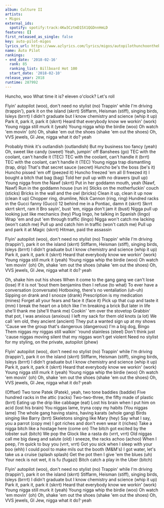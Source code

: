 ```yaml
---
album: Culture II
artists:
- Migos
external_ids:
  spotify: spotify:track:4Kw3CztmD15X1QGDnnHmLD
features: []
first_released_as_single: false
key: auto-pilot-migos
lyrics_url: https://www.azlyrics.com/lyrics/migos/autopilothunchoonthebeat.html
name: Auto Pilot
rankings:
- end_date: '2018-02-16'
  rank: 85
  ranking_list: Billboard Hot 100
  start_date: '2018-02-10'
release_year: 2018
runtime: 287992
---
```

Huncho, woo
What time it is? eleven o'clock?
Let's roll

Flyin' autopilot (woo), don't need no stylist (no)
Trappin' while I'm driving (trappin'), park it on the island (skrrt)
Stiffarm, Heisman (stiff), singing birds, Isleys (brrrt)
I didn't graduate but I know chemistry and science (whip it up)
Park it, park it, park it (skrrt)
Heard that everybody know we workin' (work)
Young nigga still murk it (yeah)
Young nigga whip the birdie (woo)
Oh watch 'em movin' (oh)
Oh, shake 'em out the shoes (shake 'em out the shoes)
Oh, VVS jewels, GI Jew, nigga what it do? yeah

Probably think it's outlandish (outlandish)
But my business too fancy (yeah)
Oh, sweet like candy (sweet)
Yeah, jumpin' off Banshees (go)
TEC with the coolant, can't handle it (TEC)
TEC with the coolant, can't handle it (brrt)
TEC with the coolant, can't handle it (TEC)
Young nigga trap dismantling (trap, drip)
That's that secret sauce (secret)
Huncho be's the boss (be's it)
Huncho pissed 'em off (peezed it)
Huncho freezed 'em all (I freezed it)
I bought a bitch that bag (bag)
Told her pull up with no drawers (pull up)
Young nigga from the Nawf (skrrt)
Put in her goddamn mouth, yeah (Nawf, Nawf)
Run in the goddamn house (run in)
Sticks on the motherfuckin' couch (sticks)
Bricks in the wall and the owl (bricks)
Clean it up, clean it up now (clean it up)
Chopper ring, drumline, Nick Cannon (ring, ring)
Hundred racks in the Gucci fanny (Gucci)
12 behind me in a Pontiac, damn it (skrrt)
Skrrt skrrt skrrt, ram it
Bro sayin', bust 'em, nigga don't jam it (bust)
Nigga pull up looking just like mechanics (hey)
Plug lingo, he talking in Spanish (lingo)
Wrap 'em and put 'em through traffic (lingo)
Nigga won't catch me lacking (won't catch me)
Pull up and catch him in traffic (won't catch me)
Pull up and park it at Magic (skrrt)
Hitman, paid the assassin

Flyin' autopilot (woo), don't need no stylist (no)
Trappin' while I'm driving (trappin'), park it on the island (skrrt)
Stiffarm, Heisman (stiff), singing birds, Isleys (brrrt)
I didn't graduate but I know chemistry and science (whip it up)
Park it, park it, park it (skrrt)
Heard that everybody know we workin' (work)
Young nigga still murk it (yeah)
Young nigga whip the birdie (woo)
Oh watch 'em movin' (oh)
Oh, shake 'em out the shoes (shake 'em out the shoes)
Oh, VVS jewels, GI Jew, nigga what it do? yeah


Oh, shake him out his shoes
When it come to the gang gang we can't lose (lose)
If it is not 'bout them benjamins then I refuse (to what)
To ever have a conversation (conversate)
Hotboxing, there's no ventaliation (uh-uh)
Sipping on drank and I snooze (drank)
Prescription is my medication (mines)
Forget all your fears and face it (face it)
Pick up that cup and taste it (mm)
I break the heart on a bitch like I'm breaking a brick
But later in life she'll thank me (she'll thank me)
Cookin' 'em over the stovetop
Grabbin' that pot, I was anxious (anxious)
I left my sack for them old knots (a lot)
We call 'em old, they ancient (ancient)
They put a wanted sign up at my shows
'Cause we the group that's dangerous (dangerous)
I'm a big dog, Bingo
Them niggas my niggas still walkin' 'round stainless (steel)
Don't think just 'cause niggas moving silent that my niggas won't get violent
Need no stylist for my styling, on the private, autopilot (phew)


Flyin' autopilot (woo), don't need no stylist (no)
Trappin' while I'm driving (trappin'), park it on the island (skrrt)
Stiffarm, Heisman (stiff), singing birds, Isleys (brrrt)
I didn't graduate but I know chemistry and science (whip it up)
Park it, park it, park it (skrrt)
Heard that everybody know we workin' (work)
Young nigga still murk it (yeah)
Young nigga whip the birdie (woo)
Oh watch 'em movin' (oh)
Oh, shake 'em out the shoes (shake 'em out the shoes)
Oh, VVS jewels, GI Jew, nigga what it do? yeah


(Offset)
Two tone Patek (Patek), yeah, two tone baddies (baddie)
Five hundred racks in the attic (racks)
Two-two-three, the fifty made of plastic (brrt)
Eating up the drip like cabbage (eat)
Lost his brain when I put him on acid (lost his brain)
You niggas lame, tryna copy my habits (You niggas lame)
The whole gang having stains, having karats (whole gang)
Birds singing like Barry (brrt)
Skeletons singing like Mary (hey)
Say what I say, you a parrot (copy me)
I got riches and don't even wear it (riches)
Take a nigga bitch like a hostage here (come on)
The bitch got excited by the lobster suit (bitch)
We pop the Glock like a rasta do (vrrt, vrrt)
Old niggas call me big dawg and salute (old)
I sneeze, the racks achoo (achoo)
When I peep, I'm quick to buy you (vrrt, vrrt)
Got you sick when I sleep with your boo (ehh)
I could pool to make mils out the booth (M&M's)
I got water, let's take us a cruise (splash splash)
Get the pot then I give 'em the blues (uh)
Your neck is not wet, it is fu (fugazi)
Bitch catch a play in the Uber (bitch)


Flyin' autopilot (woo), don't need no stylist (no)
Trappin' while I'm driving (trappin'), park it on the island (skrrt)
Stiffarm, Heisman (stiff), singing birds, Isleys (brrrt)
I didn't graduate but I know chemistry and science (whip it up)
Park it, park it, park it (skrrt)
Heard that everybody know we workin' (work)
Young nigga still murk it (yeah)
Young nigga whip the birdie (woo)
Oh watch 'em movin' (oh)
Oh, shake 'em out the shoes (shake 'em out the shoes)
Oh, VVS jewels, GI Jew, nigga what it do? yeah
